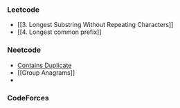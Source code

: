 ### Leetcode
- [[3. Longest Substring Without Repeating Characters]]
- [[4. Longest common prefix]]

### Neetcode
-  [Contains Duplicate](Contains%20Duplicate.md)
- [[Group Anagrams]]
- 

### CodeForces